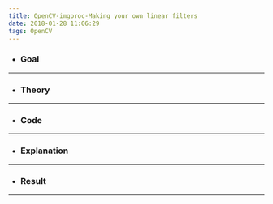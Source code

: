 ```yaml
---
title: OpenCV-imgproc-Making your own linear filters
date: 2018-01-28 11:06:29
tags: OpenCV
---
```

- ### Goal

---
- ### Theory

---
- ### Code

---
- ### Explanation

---
- ### Result

---
